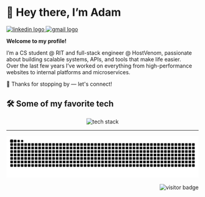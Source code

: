 <h1 align="left">👋 Hey there, I’m Adam</h1>

<a href="https://linkedin.com/in/adam-san-clemente" target="_blank">
  <img src="https://img.shields.io/static/v1?message=LinkedIn&logo=linkedin&label=&color=0077B5&logoColor=white&style=for-the-badge" height="24" alt="linkedin logo" />
</a>
<a href="mailto:abombsc@gmail.com" target="_blank">
  <img src="https://img.shields.io/static/v1?message=Gmail&logo=gmail&label=&color=D14836&logoColor=white&style=for-the-badge" height="24" alt="gmail logo" />
</a>

<p align="left">
  <b>Welcome to my profile!</b>
  
  I’m a CS student @ RIT and full-stack engineer @ HostVenom, passionate about building scalable systems, APIs, and tools that make life easier.  
  Over the last few years I’ve worked on everything from high-performance websites to internal platforms and microservices.  
  
  🚀 Thanks for stopping by — let's connect!
</p>

<h2 align="left">🛠 Some of my favorite tech</h2>

<p align="center">
  <img src="https://skillicons.dev/icons?i=java,python,typescript,javascript,c,react,svelte,astro,nodejs,tailwind,postgres,mysql,redis,prisma,docker,linux,git,gitlab,github,cloudflare,vercel&perline=20&theme=light" height="48" alt="tech stack" />
</p>

---

<picture>
  <source media="(prefers-color-scheme: dark)" srcset="https://raw.githubusercontent.com/adamsanclemente/adamsanclemente/output/github-contribution-grid-snake-dark.svg" />
  <source media="(prefers-color-scheme: light)" srcset="https://raw.githubusercontent.com/adamsanclemente/adamsanclemente/output/github-contribution-grid-snake.svg" />
  <img alt="github-snake" src="https://raw.githubusercontent.com/adamsanclemente/adamsanclemente/output/github-contribution-grid-snake.svg" />
</picture>

<p align="right">
  <img src="https://visitor-badge.laobi.icu/badge?page_id=adamsanclemente.adamsanclemente" alt="visitor badge" />
</p>
